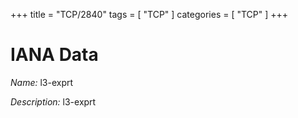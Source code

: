 +++
title = "TCP/2840"
tags = [ "TCP" ]
categories = [ "TCP" ]
+++

# IANA Data

_Name:_ l3-exprt

_Description:_ l3-exprt

